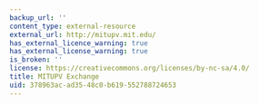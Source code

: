 ```yaml
---
backup_url: ''
content_type: external-resource
external_url: http://mitupv.mit.edu/
has_external_licence_warning: true
has_external_license_warning: true
is_broken: ''
license: https://creativecommons.org/licenses/by-nc-sa/4.0/
title: MITUPV Exchange
uid: 378963ac-ad35-48c0-b619-552788724653
---
```

